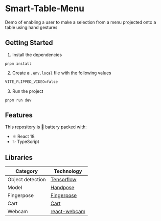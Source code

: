 # Smart-Table-Menu

Demo of enabling a user to make a selection from a menu projected onto a table using hand gestures

## Getting Started

1. Install the dependencies

```
pnpm install
```

2. Create a `.env.local` file with the following values

```txt
VITE_FLIPPED_VIDEO=false
```

3. Run the project

```
pnpm run dev
```

## Features

This repository is 🔋 battery packed with:

- ⚛️ React 18
- ✨ TypeScript

## Libraries

| Category         | Technology                                                            |
| ---------------- | --------------------------------------------------------------------- |
| Object detection | [Tensorflow](https://github.com/tensorflow/tfjs)                      |
| Model            | [Handpose](https://www.npmjs.com/package/@tensorflow-models/handpose) |
| Fingerpose       | [Fingerpose](https://github.com/andypotato/fingerpose)                |
| Cart             | [Cart](https://www.npmjs.com/package/react-use-cart)                  |
| Webcam           | [react-webcam](https://github.com/mozmorris/react-webcam)             |
